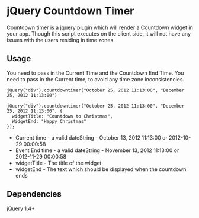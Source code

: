jQuery Countdown Timer
======================

Countdown timer is a jquery plugin which will render a Countdown widget in your app.
Though this script executes on the client side, it will not have any issues with the users residing in time zones.

Usage
-----

You need to pass in the Current Time and the Countdown End Time. You need to pass in the Current time, to avoid any time zone inconsistencies.

    jQuery("div").countdowntimer("October 25, 2012 11:13:00", "December 25, 2012 11:13:00")

    jQuery("div").countdowntimer("October 25, 2012 11:13:00", "December 25, 2012 11:13:00", {
      widgetTitle: "Countdown to Christmas",
      WidgetEnd: "Happy Christmas"    
    });

+ Current time - a valid dateString - October 13, 2012 11:13:00 or 2012-10-29 00:00:58
+ Event End time - a valid dateString - November 13, 2012 11:13:00 or 2012-11-29 00:00:58
+ widgetTitle - The title of the widget
+ widgetEnd - The text which should be displayed when the countdown ends

Dependencies
------------

jQuery 1.4+